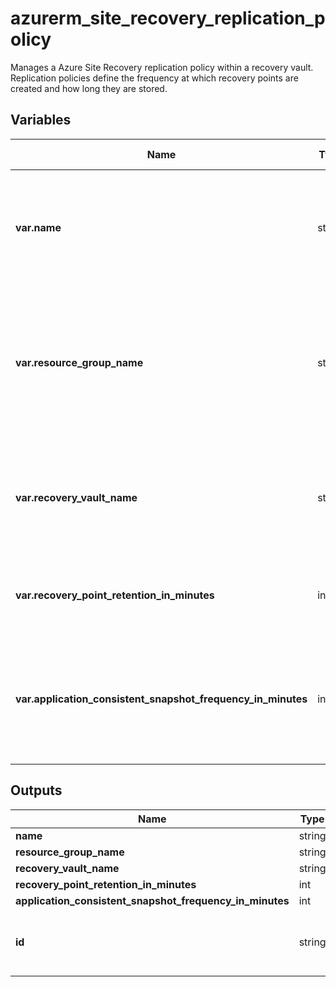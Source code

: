 # azurerm_site_recovery_replication_policy

Manages a Azure Site Recovery replication policy within a recovery vault. Replication policies define the frequency at which recovery points are created and how long they are stored.

## Variables

| Name | Type | Required? | Default  | possible values | Description |
| ---- | ---- | --------- | -------- | ----------- | ----------- |
| **var.name** | string | True | -  |  -  | The name of the replication policy. Changing this forces a new resource to be created. | 
| **var.resource_group_name** | string | True | -  |  -  | Name of the resource group where the vault that should be updated is located. Changing this forces a new resource to be created. | 
| **var.recovery_vault_name** | string | True | -  |  -  | The name of the vault that should be updated. Changing this forces a new resource to be created. | 
| **var.recovery_point_retention_in_minutes** | int | True | -  |  -  | The duration in minutes for which the recovery points need to be stored. | 
| **var.application_consistent_snapshot_frequency_in_minutes** | int | True | -  |  -  | Specifies the frequency(in minutes) at which to create application consistent recovery points. | 



## Outputs

| Name | Type | Description |
| ---- | ---- | --------- | 
| **name** | string  | - | 
| **resource_group_name** | string  | - | 
| **recovery_vault_name** | string  | - | 
| **recovery_point_retention_in_minutes** | int  | - | 
| **application_consistent_snapshot_frequency_in_minutes** | int  | - | 
| **id** | string  | The ID of the Site Recovery Replication Policy. | 